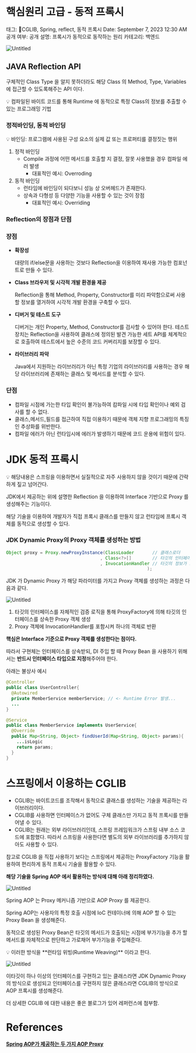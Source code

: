 # 핵심원리 고급 - 동적 프록시

태그: CGLIB, Spring, reflect, 동적 프록시
Date: September 7, 2023 12:30 AM
공개 여부: 공개
설명: 프록시가 동적으로 동작하는 원리
카테고리: 백엔드

![Untitled](Untitled%2039.png)

## JAVA Reflection API

구체적인 Class Type 을 알지 못하더라도 해당 Class 의 Method, Type, Variables 에 접근할 수 있도록해주는 API 이다.

<aside>
💡 컴파일된 바이트 코드를 통해 Runtime 에 동적으로 특정 Class의 정보를 추출할 수 있는 프로그래밍 기법

</aside>

### 정적바인딩, 동적 바인딩

<aside>
💡 바인딩: 프로그램에 사용된 구성 요소의 실제 값 또는 프로퍼티를 결정짓는 행위

</aside>

1. 정적 바인딩
    - Compile 과정에 어떤 메서드를 호출할 지 결정, 잘못 사용했을 경우 컴파일 에러 발생
        - 대표적인 예시: Overroding
2. 동적 바인딩
    - 런타임에 바인딩이 되다보니 성능 상 오버헤드가 존재한다.
    - 상속과 다형성 등 다양한 기능을 사용할 수 있는 것이 장점
        - 대표적인 예시: Overriding

### Reflection의 장점과 단점

### 장점

- **확장성**
    
    대량의 if/else문을 사용하는 것보다 Reflection을 이용하여 재사용 가능한 컴포넌트로 만들 수 있다.
    
- **Class 브라우저 및 시각적 개발 환경을 제공**
    
    Reflection을 통해 Method, Property, Constructor를 미리 파악함으로써 사용할 정보를 열거하여 시각적 개발 환경을 구축할 수 있다.
    
- **디버거 및 테스트 도구**
    
    디버거는 개인 Property, Method, Constructor를 검사할 수 있어야 한다. 테스트 장치는 Reflection을 사용하여 클래스에 정의된 발견 가능한 세트 API를 체계적으로 호출하여 테스트에서 높은 수준의 코드 커버리지를 보장할 수 있다.
    
- **라이브러리 파악**
    
    Java에서 지원하는 라이브러리가 아닌 특정 기업의 라이브러리를 사용하는 경우 해당 라이브러리에 존재하는 클래스 및 메서드를 분석할 수 있다.
    

### 단점

- 컴파일 시점에 가는한 타입 확인이 불가능하여 캄파일 시에 타입 확인이나 예외 검사를 할 수 없다.
- 클래스,메서드,필드를 접근하여 직접 이용하기 때문에 객체 지향 프로그래밍의 특징인 추상화를 위반한다.
- 컴파일 에러가 아닌 런타임시에 에러가 발생하기 때문에 코드 운용에 위험이 있다.

# JDK 동적 프록시

<aside>
💡 해당내용은 스프링을 이용하면서 실질적으로 자주 사용하지 않을 것이기 때문에 간략하게 짚고 넘어간다.

</aside>

JDK에서 제공하는 위에 설명한 Reflection 을 이용하여 Interface 기반으로 Proxy 를 생성해주는 기능이다.

해당 기술을 이용하여 개발자가 직접 프록시 클래스를 만들지 않고 런타임에 프록시 객체를 동적으로 생성할 수 있다.

### JDK Dynamic Proxy의 Proxy 객체를 생성하는 방법

```java
Object proxy = Proxy.newProxyInstance(ClassLoader       // 클래스로더
                                    , Class<?>[]        // 타깃의 인터페이스
                                    , InvocationHandler // 타깃의 정보가 포함된 Handler
              										  );
```

JDK 가 Dynamic Proxy 가 해당 파라미터를 가지고 Proxy 객체를 생성하는 과정은 다음과 같다.

![Untitled](Untitled%2040.png)

1. 타깃의 인터페이스를 자체적인 검증 로직을 통해 ProxyFactory에 의해 타깃의 인터페이스를 상속한 Proxy 객체 생성
2. Proxy 객체에 InvocationHandler를 포함시켜 하나의 객체로 반환

**********************************************************핵심은 Interface 기준으로 Proxy 객체를 생성한다는 점이다.**********************************************************

따라서 구현체는 인터페이스를 상속받되, DI 주입 할 때 Proxy Bean 을 사용하기 위해서는 **반드시 인터페이스 타입으로 지정**해주어야 한다.

아래는 불상사 예시

```java
@Controller
public class UserController{
  @Autowired
  private MemberService memberService; // <- Runtime Error 발생...
  ...
}

@Service
public class MemberService implements UserService{
  @Override
  public Map<String, Object> findUserId(Map<String, Object> params){
    ...isLogic
    return params;
  }
}
```

# 스프링에서 이용하는 CGLIB

- CGLIB는 바이트코드를 조작해서 동적으로 클래스를 생성하는 기술을 제공하는 라이브러리이다.
- CGLIB를 사용하면 인터페이스가 없어도 구체 클래스만 가지고 동적 프록시를 만들어낼 수 있다.
- CGLIB는 원래는 외부 라이브러리인데, 스프링 프레임워크가 스프링 내부 소스 코드에 포함했다. 따라서 스프링을 사용한다면 별도의 외부 라이브러리를 추가하지 않아도 사용할 수 있다.

참고로 CGLIB 을 직접 사용하기 보다는 스프링에서 제공하는 ProxyFactory 기능을 활용하여 편리하게 동적 프록시 기술을 활용할 수 있다.

************************************************해당 기술을 Spring AOP 에서 활용하는 방식에 대해 아래 정리하였다.************************************************

![Untitled](Untitled%2041.png)

Spring AOP 는 Proxy 메커니즘 기반으로 AOP Proxy 를 제공한다.

Spring AOP는 사용자의 특정 호출 시점에 IoC 컨테이너에 의해 AOP 할 수 있는 Proxy Bean 을 생성해준다.

동적으로 생성된 Proxy Bean은 타깃의 메서드가 호출되는 시점에 부가기능을 추가 할 메서드를 자체적으로 판단하고 가로채어 부가기능을 주입해준다.

<aside>
💡 이러한 방식을 **런타임 위빙(Runtime Weaving)** 이라고 한다.

</aside>

![Untitled](Untitled%2042.png)

이타깃이 하나 이상의 인터페이스를 구현하고 있는 클래스라면 JDK Dynamic Proxy의 방식으로 생성되고 인터페이스를 구현하지 않은 클래스라면 CGLIB의 방식으로 AOP 프록시를 생성해준다.

더 상세한 CGLIB 에 대한 내용은 좋은 블로그가 있어 레퍼런스에 첨부함.

# References

**[Spring AOP가 제공하는 두 가지 AOP Proxy](https://gmoon92.github.io/spring/aop/2019/04/20/jdk-dynamic-proxy-and-cglib.html)**